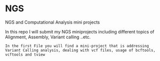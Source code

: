 # NGS
NGS and Computational Analysis mini projects

In this repo I will submit my NGS miniprojects including different topics of Alignment, Assembly, Variant calling ..etc.

	In the first File you will find a mini-project that is addressing Variant Calling analysis, dealing with vcf files, usage of bcftools, 
	vcftools and tview

